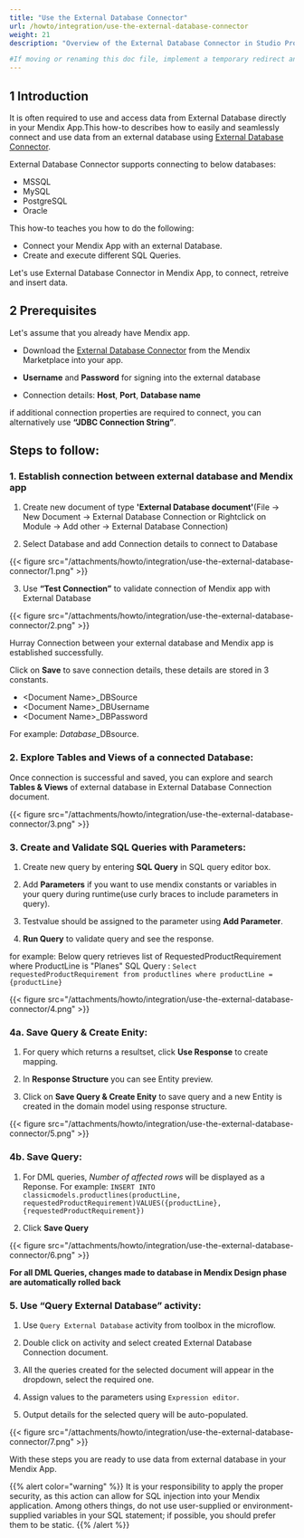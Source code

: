 ```yaml
---
title: "Use the External Database Connector"
url: /howto/integration/use-the-external-database-connector
weight: 21
description: "Overview of the External Database Connector in Studio Pro"

#If moving or renaming this doc file, implement a temporary redirect and let the respective team (buildpack) know they should update the URL in the product. See Mapping to Products for more details.
---
```


## 1 Introduction

It is often required to use and access data from External Database directly in your Mendix App.This how-to describes how to easily and seamlessly connect and use data from an external database using [External Database Connector](https://marketplace.mendix.com/link/component/219862).

External Database Connector supports connecting to below databases:

- MSSQL
- MySQL
- PostgreSQL
- Oracle

This how-to teaches you how to do the following:

* Connect your Mendix App with an external Database.
* Create and execute different SQL Queries.

Let's use External Database Connector in  Mendix App, to connect, retreive and insert data.

## 2 Prerequisites

Let's assume that you already have Mendix app.

* Download the [External Database Connector](https://marketplace.mendix.com/link/component/219862) from the Mendix Marketplace into your app.

* **Username** and **Password** for signing into the external database
* Connection details: **Host**, **Port**, **Database name**

if additional connection properties are required to connect, you can alternatively use **“JDBC Connection String”**.

## Steps to follow:

### 1. Establish connection between external database and Mendix app

1. Create new document of type **'External Database document'**(File -> New Document -> External Database Connection or Rightclick on Module -> Add other -> External Database Connection)

2. Select Database and add Connection details to connect to Database

{{< figure src="/attachments/howto/integration/use-the-external-database-connector/1.png" >}}

3. Use **“Test Connection”** to validate connection of Mendix app with External Database 

{{< figure src="/attachments/howto/integration/use-the-external-database-connector/2.png" >}}

Hurray Connection between your external database and Mendix app is established successfully.

Click on **Save** to save connection details, these details are stored in 3 constants.

- \<Document Name\>_DBSource
- \<Document Name\>_DBUsername
- \<Document Name\>_DBPassword

For example: *Database*_DBsource. 

### 2. Explore Tables and Views of a connected Database:

Once connection is successful and saved, you can explore and search **Tables & Views** of external database in External Database Connection document.

{{< figure src="/attachments/howto/integration/use-the-external-database-connector/3.png" >}}

### 3. Create and Validate SQL Queries with Parameters:

1. Create new query by entering **SQL Query** in SQL query editor box.

2. Add **Parameters** if you want to use mendix constants or variables in your 
query during runtime(use curly braces to include parameters in query).

3. Testvalue should be assigned to the parameter using **Add Parameter**.

4. **Run Query** to validate query and see the response.

for example:
Below query retrieves list of RequestedProductRequirement where ProductLine is "Planes"
SQL Query :
`Select requestedProductRequirement from productlines where productLine = {productLine}`

{{< figure src="/attachments/howto/integration/use-the-external-database-connector/4.png" >}}

### 4a. Save Query & Create Enity:

1. For query which returns a resultset, click **Use Response** to create mapping.

2. In **Response Structure** you can see Entity preview.

3. Click on **Save Query & Create Enity** to save query and a new Entity is created in the domain model using response structure.

{{< figure src="/attachments/howto/integration/use-the-external-database-connector/5.png" >}}

### 4b. Save Query:

1. For DML queries, *Number of affected rows* will be displayed as a Reponse.
For example: 
`INSERT INTO classicmodels.productlines(productLine, requestedProductRequirement)VALUES({productLine}, {requestedProductRequirement})`

2. Click **Save Query**

{{< figure src="/attachments/howto/integration/use-the-external-database-connector/6.png" >}}

**For all DML Queries, changes made to database in Mendix Design phase are automatically rolled back**

### 5. Use “Query External Database” activity:

1. Use `Query External Database` activity from toolbox in the microflow.

2. Double click on activity and select created External Database Connection document.

3. All the queries created for the selected document will appear in the dropdown, select the required one.

4. Assign values to the parameters using `Expression editor`.

5. Output details for the selected query will be auto-populated.

{{< figure src="/attachments/howto/integration/use-the-external-database-connector/7.png" >}}

With these steps you are ready to use data from external database in your Mendix App.

{{% alert color="warning" %}}
It is your responsibility to apply the proper security, as this action can allow for SQL injection into your Mendix application. Among others things, do not use user-supplied or environment-supplied variables in your SQL statement; if possible, you should prefer them to be static.
{{% /alert %}}